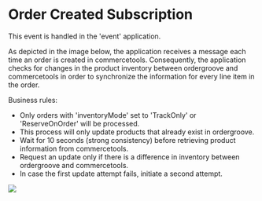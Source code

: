 # Order Created Subscription

This event is handled in the 'event' application.

As depicted in the image below, the application receives a message each time an order is created in commercetools. Consequently, the application checks for changes in the product inventory between ordergroove and commercetools in order to synchronize the information for every line item in the order.

Business rules:
 - Only orders with 'inventoryMode' set to 'TrackOnly' or 'ReserveOnOrder' will be processed.
 - This process will only update products that already exist in ordergroove.
 - Wait for 10 seconds (strong consistency) before retrieving product information from commercetools.
 - Request an update only if there is a difference in inventory between ordergroove and commercetools.
 - In case the first update attempt fails, initiate a second attempt.

<img src="https://github.com/gluo-dev/ordergroove-commercetools-connector/blob/main/docs/diagrams/diagram-order-created-event.jpg" />